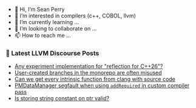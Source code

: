 - 👋 Hi, I’m Sean Perry
- 👀 I’m interested in compilers (c++, COBOL, llvm)
- 🌱 I’m currently learning ...
- 💞️ I’m looking to collaborate on ...
- 📫 How to reach me ...

<!---
s66perry/s66perry is a ✨ special ✨ repository because its `README.md` (this file) appears on your GitHub profile.
You can click the Preview link to take a look at your changes.
--->
### 📕 Latest LLVM Discourse Posts

<!-- DISCOURSE-LLVM:START -->
- [Any experiment implementation for &quot;reflection for C++26&quot;?](https://discourse.llvm.org/t/any-experiment-implementation-for-reflection-for-c-26/77157#post_3)
- [User-created branches in the monorepo are often misused](https://discourse.llvm.org/t/user-created-branches-in-the-monorepo-are-often-misused/75544?page=2#post_40)
- [Can we get every intrinsic function from clang with source code](https://discourse.llvm.org/t/can-we-get-every-intrinsic-function-from-clang-with-source-code/77121#post_3)
- [PMDataManager segfault when using `addRequired` in custom compiler pass](https://discourse.llvm.org/t/pmdatamanager-segfault-when-using-addrequired-in-custom-compiler-pass/77139#post_2)
- [Is storing string constant on ptr valid?](https://discourse.llvm.org/t/is-storing-string-constant-on-ptr-valid/77156#post_3)
<!-- DISCOURSE-LLVM:END -->
